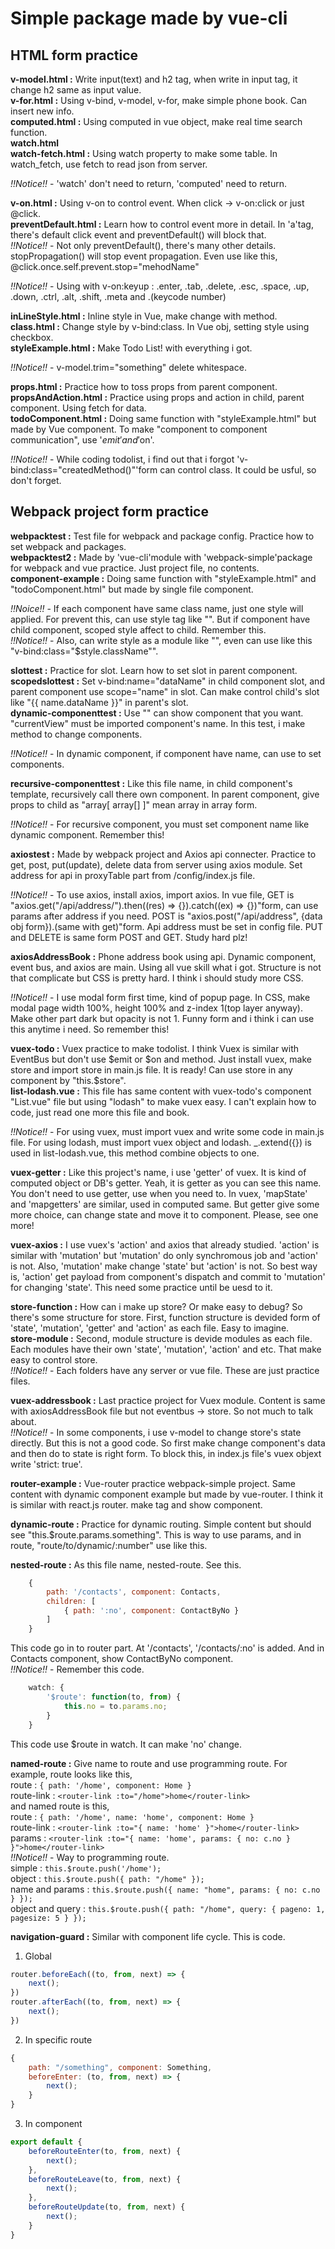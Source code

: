 # Simple package made by vue-cli  

## HTML form practice  

__v-model.html :__ Write input(text) and h2 tag, when write in input tag, it change h2 same as input value.  
__v-for.html :__ Using v-bind, v-model, v-for, make simple phone book. Can insert new info.  
__computed.html :__ Using computed in vue object, make real time search function.  
__watch.html__  
__watch-fetch.html :__ Using watch property to make some table. In watch_fetch, use fetch to read json from server.  

_!!Notice!!_ - 'watch' don't need to return, 'computed' need to return.  

__v-on.html :__ Using v-on to control event. When click -> v-on:click or just @click.  
__preventDefault.html :__ Learn how to control event more in detail. In 'a'tag, there's default click event and preventDefault() will block that.  
_!!Notice!!_ - Not only preventDefault(), there's many other details. stopPropagation() will stop event propagation. Even use like this, @click.once.self.prevent.stop="mehodName"   

_!!Notice!!_ - Using with v-on:keyup : .enter, .tab, .delete, .esc, .space, .up, .down, .ctrl, .alt, .shift, .meta and .(keycode number)  

__inLineStyle.html :__ Inline style in Vue, make change with method.  
__class.html :__ Change style by v-bind:class. In Vue obj, setting style using checkbox.  
__styleExample.html :__ Make Todo List! with everything i got.  

_!!Notice!!_ - v-model.trim="something" delete whitespace.  

__props.html :__ Practice how to toss props from parent component.  
__propsAndAction.html :__ Practice using props and action in child, parent component. Using fetch for data.  
__todoComponent.html :__ Doing same function with "styleExample.html" but made by Vue component. To make "component to component communication", use '$emit' and '$on'.  

_!!Notice!!_ - While coding todolist, i find out that i forgot 'v-bind:class="createdMethod()"'form can control class. It could be usful, so don't forget.  

## Webpack project form practice  

__webpacktest :__ Test file for webpack and package config. Practice how to set webpack and packages.  
__webpacktest2 :__ Made by 'vue-cli'module with 'webpack-simple'package for webpack and vue practice.  Just project file, no contents.  
__component-example :__ Doing same function with "styleExample.html" and "todoComponent.html" but made by single file component.  

_!!Noice!!_ - If each component have same class name, just one style will applied. For prevent this, can use style tag like "<style scoped></style>". But if component have child component, scoped style affect to child. Remember this.  
_!!Notice!!_ - Also, can write style as a module like "<style module></style>", even can use like this "v-bind:class="$style.className"".  

__slottest :__ Practice for slot. Learn how to set slot in parent component.  
__scopedslottest :__ Set v-bind:name="dataName" in child component slot, and parent component use scope="name" in slot. Can make control child's slot like "{{ name.dataName }}" in parent's slot.  
 __dynamic-componenttest :__ Use "<component :is="currentView"></component>" can show component that you want. "currentView" must be imported component's name. In this test, i make method to change components.  

 _!!Notice!!_ - In dynamic component, if component have name, can use <keep-alive include="component-name, other-component-name"></keep-alive> to set components.  

 __recursive-componenttest :__ Like this file name, in child component's template, recursively call there own component. In parent component, give props to child as "array[ array[] ]" mean array in array form.  

 _!!Notice!!_ - For recursive component, you must set component name like dynamic component. Remember this!  

__axiostest :__ Made by webpack project and Axios api connecter. Practice to get, post, put(update), delete data from server using axios module. Set address for api in proxyTable part from /config/index.js file.  

_!!Notice!!_ - To use axios, install axios, import axios. In vue file, GET is "axios.get("/api/address/").then((res) => {}).catch((ex) => {})"form, can use params after address if you need. POST is "axios.post("/api/address", {data obj form}).(same with get)"form. Api address must be set in config file. PUT and DELETE is same form POST and GET. Study hard plz!  

__axiosAddressBook :__ Phone address book using api. Dynamic component, event bus, and axios are main. Using all vue skill what i got. Structure is not that complicate but CSS is pretty hard. I think i should study more CSS.

_!!Notice!!_ -  I use modal form first time, kind of popup page. In CSS, make modal page width 100%, height 100% and z-index 1(top layer anyway). Make other part dark but opacity is not 1. Funny form and i think i can use this anytime i need. So remember this!  

__vuex-todo :__ Vuex practice to make todolist. I think Vuex is similar with EventBus but don't use $emit or $on and method. Just install vuex, make store and import store in main.js file. It is ready! Can use store in any component by "this.$store".  
__list-lodash.vue :__ This file has same content with vuex-todo's component "List.vue" file but using "lodash" to make vuex easy. I can't explain how to code, just read one more this file and book.   

_!!Notice!!_ - For using vuex, must import vuex and write some code in main.js file. For using lodash, must import vuex object and lodash. _.extend({}) is used in list-lodash.vue, this method combine objects to one.  

__vuex-getter :__ Like this project's name, i use 'getter' of vuex. It is kind of computed object or DB's getter. Yeah, it is getter as you can see this name. You don't need to use getter, use when you need to. In vuex, 'mapState' and 'mapgetters' are similar, used in computed same. But getter give some more choice, can change state and move it to component. Please, see one more!  

__vuex-axios :__ I use vuex's 'action' and axios that already studied. 'action' is similar with 'mutation' but 'mutation' do only synchromous job and 'action' is not. Also, 'mutation' make change 'state' but 'action' is not. So best way is, 'action' get payload from component's dispatch and commit to 'mutation' for changing 'state'. This need some practice until be uesd to it.  

__store-function :__ How can i make up store? Or make easy to debug? So there's some structure for store. First, function structure is devided form of 'state', 'mutation', 'getter' and 'action' as each file. Easy to imagine.  
__store-module :__ Second, module structure is devide modules as each file. Each modules have their own 'state', 'mutation', 'action' and etc. That make easy to control store.  
_!!Notice!!_ - Each folders have any server or vue file. These are just practice files.  

__vuex-addressbook :__ Last practice project for Vuex module. Content is same with axiosAddressBook file but not eventbus -> store. So not much to talk about.  
_!!Notice!!_ - In some components, i use v-model to change store's state directly. But this is not a good code. So first make change component's data and then do to state is right form. To block this, in index.js file's vuex objext write 'strict: true'.  

__router-example :__ Vue-router practice webpack-simple project. Same content with dynamic component example but made by vue-router. I think it is similar with react.js router. <router-link> make <a> tag and <router-view> show component.  

__dynamic-route :__ Practice for dynamic routing. Simple content but should see "this.$route.params.something". This is way to use params, and in route, "route/to/dynamic/:number" use like this.  

__nested-route :__ As this file name, nested-route. See this.  
```javascript
    {
        path: '/contacts', component: Contacts,
        children: [
            { path: ':no', component: ContactByNo }
        ]
    }
```
This code go in to router part. At '/contacts', '/contacts/:no' is added. And in Contacts component, <router-view> show ContactByNo component.  
_!!Notice!!_ - Remember this code.  
```javascript
    watch: {
        '$route': function(to, from) {
            this.no = to.params.no;
        }
    }
```
This code use $route in watch. It can make 'no' change.  

__named-route :__ Give name to route and use programming route. For example, route looks like this,  
route : `{ path: '/home', component: Home }`  
route-link : `<router-link :to="/home">home</router-link>`  
and named route is this,  
route : `{ path: '/home', name: 'home', component: Home }`  
route-link : `<router-link :to="{ name: 'home' }">home</router-link>`  
params : `<router-link :to="{ name: 'home', params: { no: c.no } }">home</router-link>`  
_!!Notice!!_ - Way to programming route.  
simple : `this.$route.push('/home');`  
object : `this.$route.push({ path: "/home" });`  
name and params : `this.$route.push({ name: "home", params: { no: c.no } });`  
object and query : `this.$route.push({ path: "/home", query: { pageno: 1, pagesize: 5 } });`  

__navigation-guard :__ Similar with component life cycle. This is code.
1. Global
```javascript
router.beforeEach((to, from, next) => {
    next();
})
router.afterEach((to, from, next) => {
    next();
})
```
2. In specific route
```javascript
{ 
    path: "/something", component: Something,
    beforeEnter: (to, from, next) => {
        next();
    }
}
```
3. In component
```javascript
export default {
    beforeRouteEnter(to, from, next) {
        next();
    },
    beforeRouteLeave(to, from, next) {
        next();
    },
    beforeRouteUpdate(to, from, next) {
        next();
    }
}
```